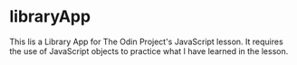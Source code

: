 # libraryApp

This lis a Library App for The Odin Project's JavaScript lesson. It requires the use of JavaScript objects to practice what I have learned in the lesson.
